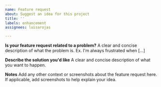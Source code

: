 ```yaml
---
name: Feature request
about: Suggest an idea for this project
title: ''
labels: enhancement
assignees: luisarojas

---
```


**Is your feature request related to a problem?**
A clear and concise description of what the problem is. Ex. I'm always frustrated when [...]

**Describe the solution you'd like**
A clear and concise description of what you want to happen.

**Notes**
Add any other context or screenshots about the feature request here. If applicable, add screenshots to help explain your idea.

